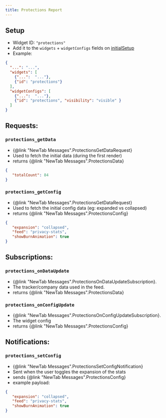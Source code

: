 ```yaml
---
title: Protections Report
---
```


## Setup

- Widget ID: `"protections"`
- Add it to the `widgets` + `widgetConfigs` fields on [initialSetup](../new-tab.md)
- Example:

```json
{
  "...": "...",
  "widgets": [
    {"...":  "..."},
    {"id": "protections"}
  ],
  "widgetConfigs": [
    {"...":  "..."},
    {"id": "protections", "visibility": "visible" }
  ]
}
```

## Requests:
### `protections_getData` 
- {@link "NewTab Messages".ProtectionsGetDataRequest}
- Used to fetch the initial data (during the first render)
- returns {@link "NewTab Messages".ProtectionsData}
```json
{
   "totalCount": 84
}
```

### `protections_getConfig` 
- {@link "NewTab Messages".ProtectionsGetDataRequest}
- Used to fetch the initial config data (eg: expanded vs collapsed)
- returns {@link "NewTab Messages".ProtectionsConfig}
```json
{
   "expansion": "collapsed",
   "feed": "privacy-stats",
   "showBurnAnimation": true
}
```

## Subscriptions:
### `protections_onDataUpdate` 
- {@link "NewTab Messages".ProtectionsOnDataUpdateSubscription}.
- The tracker/company data used in the feed.
- returns {@link "NewTab Messages".ProtectionsData}
### `protections_onConfigUpdate` 
- {@link "NewTab Messages".ProtectionsOnConfigUpdateSubscription}.
- The widget config
- returns {@link "NewTab Messages".ProtectionsConfig}

## Notifications:
### `protections_setConfig` 
- {@link "NewTab Messages".ProtectionsSetConfigNotification}
- Sent when the user toggles the expansion of the stats
- sends {@link "NewTab Messages".ProtectionsConfig}
- example payload:
```json
{
   "expansion": "collapsed",
   "feed": "privacy-stats",
   "showBurnAnimation": true
}
```
